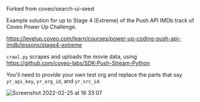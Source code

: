 Forked from coveo/search-ui-seed

Example solution for up to Stage 4 (Extreme) of the Push API IMDb track of Coveo Power Up Challenge.

https://levelup.coveo.com/learn/courses/power-up-coding-push-api-imdb/lessons/stage4-extreme

`crawl.py` scrapes and uploads the movie data, using https://github.com/coveo-labs/SDK-Push-Stream-Python

You'll need to provide your own test org and replace the parts that say `yr_api_key`, `yr_org_id`, and `yr_src_id`.

![Screenshot 2022-02-25 at 16 33 07](https://user-images.githubusercontent.com/3920879/155751958-d1b28888-bf8a-4e1d-b8f1-2c41f20ddf69.png)
